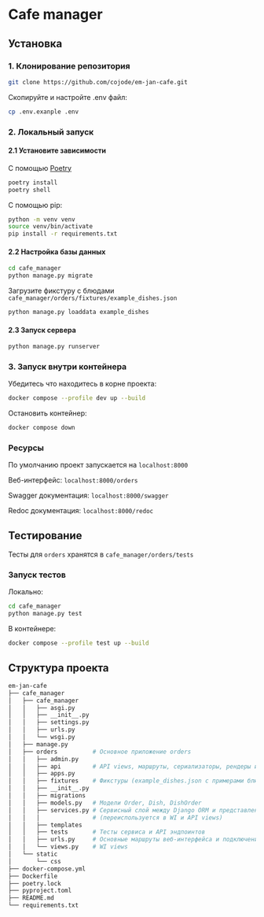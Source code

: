 # Cafe manager

## Установка

### 1. Клонирование репозитория

```sh
git clone https://github.com/cojode/em-jan-cafe.git
```

Скопируйте и настройте .env файл:

```sh
cp .env.exanple .env
```

### 2. Локальный запуск

#### 2.1 Установите зависимости

С помощью [Poetry](https://python-poetry.org/docs/#installation)

```sh
poetry install
poetry shell
```

С помощью pip:

```sh
python -m venv venv
source venv/bin/activate 
pip install -r requirements.txt
```

#### 2.2 Настройка базы данных

```sh
cd cafe_manager
python manage.py migrate
```

Загрузите фикстуру с блюдами ```cafe_manager/orders/fixtures/example_dishes.json```

```sh
python manage.py loaddata example_dishes
```

#### 2.3 Запуск сервера

```sh
python manage.py runserver
```

### 3. Запуск внутри контейнера

Убедитесь что находитесь в корне проекта:

```sh
docker compose --profile dev up --build
```

Остановить контейнер:

```sh
docker compose down
```

### Ресурсы

По умолчанию проект запускается на ```localhost:8000```

Веб-интерфейс: ```localhost:8000/orders```

Swagger документация: ```localhost:8000/swagger```

Redoc документация: ```localhost:8000/redoc```

## Тестирование

Тесты для ```orders``` хранятся в ```cafe_manager/orders/tests```

### Запуск тестов

Локально:

```sh
cd cafe_manager
python manage.py test
```

В контейнере:

```sh
docker compose --profile test up --build
```

## Структура проекта

```sh
em-jan-cafe
├── cafe_manager
│   ├── cafe_manager
│   │   ├── asgi.py
│   │   ├── __init__.py
│   │   ├── settings.py
│   │   ├── urls.py
│   │   └── wsgi.py
│   ├── manage.py
│   ├── orders          # Основное приложение orders
│   │   ├── admin.py    
│   │   ├── api         # API views, маршруты, сериализаторы, рендеры и пр.
│   │   ├── apps.py
│   │   ├── fixtures    # Фикстуры (example_dishes.json с примерами блюд)
│   │   ├── __init__.py
│   │   ├── migrations  
│   │   ├── models.py   # Модели Order, Dish, DishOrder
│   │   ├── services.py # Сервисный слой между Django ORM и представлением
│   │   │               # (переиспользуется в WI и API views)
│   │   ├── templates   
│   │   ├── tests       # Тесты сервиса и API эндпоинтов
│   │   ├── urls.py     # Основные маршруты веб-интерфейса и подключение API маршрутов
│   │   └── views.py    # WI views
│   └── static
│       └── css
├── docker-compose.yml  
├── Dockerfile
├── poetry.lock
├── pyproject.toml
├── README.md
└── requirements.txt
```
